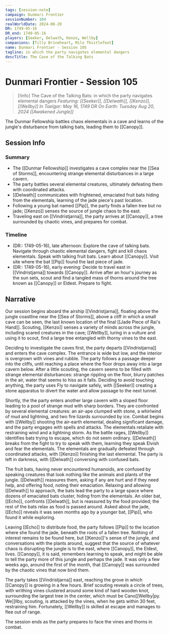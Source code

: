 ```yaml
---
tags: [session-note]
campaign: Dunmari Frontier
sessionNumber: 104
realWorldDate: 2024-08-20
DR: 1749-05-16
DR_end: 1749-05-16
players: [Seeker, Delwath, Kenzo, Wellby]
companions: [Tilly Brineheart, Milo Thistlefoot]
name: Dunmari Frontier - Session 105
tagline: in which the party navigates elemental dangers
descTitle: The Cave of the Talking Bats
---
```

# Dunmari Frontier - Session 105

>[!info] The Cave of the Talking Bats: in which the party navigates elemental dangers
> *Featuring: [[Seeker]], [[Delwath]], [[Kenzo]], [[Wellby]]*
> *In Taelgar: May 16, 1749 DR*
> *On Earth: Tuesday Aug 20, 2024*
> *[[Awakened Jungle]]*

The Dunmar Fellowship battles chaos elementals in a cave and learns of the jungle's disturbance from talking bats, leading them to [[Canopy]].
## Session Info
### Summary
- The [[Dunmar Fellowship]] investigates a cave complex near the [[Sea of Storms]], encountering strange elemental disturbances in a large cavern.
- The party battles several elemental creatures, ultimately defeating them with coordinated attacks.
- [[Delwath]] communicates with frightened, emaciated fruit bats hiding from the elementals, learning of the jade piece's past location.
- Following a young bat named [[Pip]], the party finds a fallen tree but no jade; [[Kenzo]] senses the source of jungle chaos to the east.
- Traveling east on [[Vindristjarna]], the party arrives at [[Canopy]], a tree surrounded by chaotic vines, and prepares for combat.

### Timeline
- (DR:: 1749-05-16), late afternoon: Explore the cave of talking bats. Navigate through chaotic elemental dangers, fight and kill chaos elementals. Speak with talking fruit bats. Learn about [[Canopy]]. Visit site where the bat [[Pip]] found the last piece of jade. 
- (DR:: 1749-05-16), early evening: Decide to travel east in [[Vindristjarna]] towards [[Canopy]]. Arrive after an hour's journey as the sun sets, scout and find a tangled mass of thorns around the tree known as [[Canopy]] or Eldest. Prepare to fight.


## Narrative
Our session begins aboard the airship [[Vindristjarna]], floating above the jungle coastline near the [[Sea of Storms]], above a cliff in which a small cave can be seen, the last known location of the final [[Jade Piece of Rai's Hand]]. Scouting, [[Kenzo]] senses a variety of minds across the jungle, including scared creatures in the cave; [[Wellby]], luring in a vulture and using it to scout, find a large tree entangled with thorny vines to the east. 

Deciding to investigate the caves first, the party departs [[Vindristjarna]] and enters the cave complex. The entrance is wide but low, and the interior is overgrown with vines and rubble. The party follows a passage deeper into the cliffs, until reaching a place where the floor drops away into a large cavern below. After a little scouting, the cavern seems to be filled with strange elemental disturbances: strange rippling on the floor, blurry patches in the air, water that seems to hiss as it falls. Deciding to avoid touching anything, the party uses Fly to navigate safely, with [[Seeker]] creating a stone apparatus to divert the water and allow passage to the next tunnel. 

Shortly, the the party enters another large cavern with a sloped floor leading to a pool of strange mud with sharp borders. They are confronted by several elemental creatures: an air-ape clumped with stone, a whirlwind of mud and lightning, and two fire lizards surrounded by ice. Combat begins with [[Wellby]] shooting the air-earth elemental, dealing significant damage, and the party engages with spells and attacks. The elementals retaliate with restraining wind and a lightning storm. As the battle rages, [[Wellby]] identifies bats trying to escape, which do not seem ordinary. [[Delwath]] breaks from the fight to try to speak with them, learning they speak Elvish and fear the elementals. The elementals are gradually defeated through coordinated attacks, with [[Kenzo]] finishing the last elemental. The party is left in darkness, with [[Delwath]] conversing with confused bats.

The fruit bats, having never encountered humanoids, are confused by speaking creatures that look nothing like the animals and plants of the jungle. [[Delwath]] reassures them, asking if any are hurt and if they need help, and offering food, noting their emaciation. Relaxing and allowing [[Delwath]] to approach, the bats lead the party to a large space where dozens of emaciated bats cluster, hiding from the elementals. An older bat, [[Echo]], confronts [[Delwath]], but is reassured by the food provided; the rest of the bats relax as food is passed around. Asked about the jade, [[Echo]] reveals it was seen months ago by a younger bat, [[Pip]], who found it while exploring.

Leaving [[Echo]] to distribute food, the party follows [[Pip]] to the location where she found the jade, beneath the roots of a fallen tree. Nothing of interest remains to be found here, but [[Kenzo]]'s sense of the jungle, and conversations with the plants around, suggest that the source of whatever chaos is disrupting the jungle is to the east, where [[Canopy]], the Eldest, lives. [[Canopy]], it is said, remembers learning to speak, and might be able to tell the party more of this jungle and perhaps the jade. It was only a few weeks ago, around the first of the month, that [[Canopy]] was surrounded by the chaotic vines that now bind them. 

The party takes [[Vindristjarna]] east, reaching the grove in which [[Canopy]] is growing in a few hours. Brief scouting reveals a circle of trees, with writhing vines clustered around some kind of hard wooden knot, surrounding the largest tree in the center, which must be Cano[[Wellby|py. We]]llby, scouting, is attacked by the vines, when he gets within 30 feet, restraining him. Fortunately, [[Wellby]] is skilled at escape and manages to flee out of range. 

The session ends as the party prepares to face the vines and thorns in combat.
